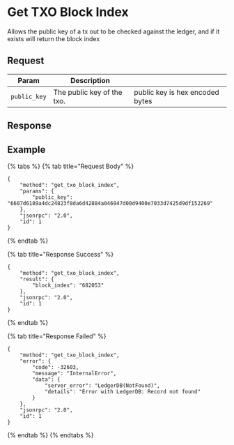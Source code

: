 # Get TXO Block Index

Allows the public key of a tx out to be checked against the ledger, and if it exists will return the block index

## Request

| Param        | Description                |                                 |
|--------------|----------------------------|---------------------------------|
| `public_key` | The public key of the txo. | public key is hex encoded bytes |

## Response

## Example

{% tabs %}
{% tab title="Request Body" %}

```
{
    "method": "get_txo_block_index",
    "params": {
        "public_key": "6607d6189a4dc24823f8da6d42884a046947d00d9400e7033d7425d9df152269"
    },
    "jsonrpc": "2.0",
    "id": 1
}
```

{% endtab %}

{% tab title="Response Success" %}

```
{
    "method": "get_txo_block_index",
    "result": {
        "block_index": "682053"
    },
    "jsonrpc": "2.0",
    "id": 1
}
```

{% endtab %}

{% tab title="Response Failed" %}

```
{
    "method": "get_txo_block_index",
    "error": {
        "code": -32603,
        "message": "InternalError",
        "data": {
            "server_error": "LedgerDB(NotFound)",
            "details": "Error with LedgerDB: Record not found"
        }
    },
    "jsonrpc": "2.0",
    "id": 1
}
```

{% endtab %}
{% endtabs %}
